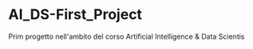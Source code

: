 # AI_DS-First_Project
Prim progetto nell'ambito del corso Artificial Intelligence &amp; Data Scientis
